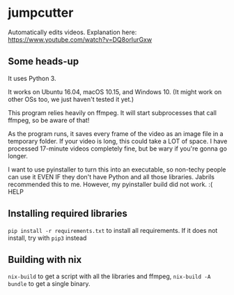 # jumpcutter
Automatically edits videos. Explanation here: <https://www.youtube.com/watch?v=DQ8orIurGxw>

## Some heads-up

It uses Python 3.

It works on Ubuntu 16.04, macOS 10.15, and Windows 10. (It might work on other OSs too, we just haven't tested it yet.)

This program relies heavily on ffmpeg. It will start subprocesses that call ffmpeg, so be aware of that!

As the program runs, it saves every frame of the video as an image file in a
temporary folder. If your video is long, this could take a LOT of space.
I have processed 17-minute videos completely fine, but be wary if you're gonna go longer.

I want to use pyinstaller to turn this into an executable, so non-techy people
can use it EVEN IF they don't have Python and all those libraries. Jabrils 
recommended this to me. However, my pyinstaller build did not work. :( HELP

## Installing required libraries
`pip install -r requirements.txt` to install all requirements. If it does not install, try with `pip3` instead

## Building with nix
`nix-build` to get a script with all the libraries and ffmpeg, `nix-build -A bundle` to get a single binary.
